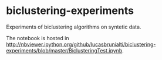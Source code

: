 biclustering-experiments
========================

Experiments of biclustering algorithms on syntetic data.

The notebook is hosted in http://nbviewer.ipython.org/github/lucasbrunialti/biclustering-experiments/blob/master/BiclusteringTest.ipynb.
